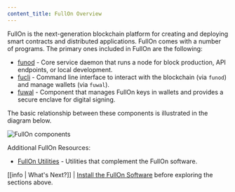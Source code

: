```yaml
---
content_title: FullOn Overview
---
```


FullOn is the next-generation blockchain platform for creating and deploying smart contracts and distributed applications. FullOn comes with a number of programs. The primary ones included in FullOn are the following:

* [funod](01_funod/index.md) - Core service daemon that runs a node for block production, API endpoints, or local development.
* [fucli](02_cleos/index.md) - Command line interface to interact with the blockchain (via `funod`) and manage wallets (via `fuwal`).
* [fuwal](03_keosd/index.md) - Component that manages FullOn keys in wallets and provides a secure enclave for digital signing.

The basic relationship between these components is illustrated in the diagram below.

![FullOn components](fullon_components.png)

Additional FullOn Resources:
* [FullOn Utilities](10_utilities/index.md) - Utilities that complement the FullOn software.  

[//]: # (THIS IS A COMMENT REMOVING BROKEN LINKS)  
[//]: # (Upgrade-Guide-20_upgrade-guide/index.md-FullOn-version/protocol-upgrade-guide.)  
[//]: # (Release Notes 30_release-notes/index.md  - All release notes for this FullOn version.)  

[[info | What's Next?]]
| [Install the FullOn Software](00_install/index.md) before exploring the sections above.
